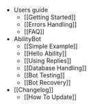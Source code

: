 * Users guide
    * [[Getting Started]]
    * [[Errors Handling]]
    * [[FAQ]]
* AbilityBot
    * [[Simple Example]]
    * [[Hello Ability]]
    * [[Using Replies]]
    * [[Database Handling]]
    * [[Bot Testing]]
    * [[Bot Recovery]]
* [[Changelog]]
    * [[How To Update]]